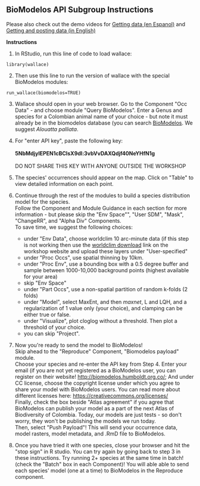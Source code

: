 ## BioModelos API Subgroup Instructions

Please also check out the demo videos for [Getting data (en Espanol)](https://www.youtube.com/watch?v=7-erSCspct8&feature=youtu.be) and [Getting and posting data (in English)](https://youtu.be/E-2fgqa-Epk)<br>

**Instructions**<br>
1. In RStudio, run this line of code to load wallace:<br>
```{r}
library(wallace)
```
2. Then use this line to run the version of wallace with the special BioModelos modules:
```{r}
run_wallace(biomodelos=TRUE)
```
3.  Wallace should open in your web browser. Go to the Component "Occ Data" - and choose module "Query BioModelos".  Enter a  Genus and species for a Colombian animal name of your choice - but note it must already be in the biomodelos database (you can search [BioModelos](http://biomodelos.humboldt.org.co/).  We suggest *Alouatta palliata*.<br>
4. For "enter API key", paste the following key:<br><br>
**5NbMdjylEPEN1cBCIsX9dl:3vbVvDAXQdjf40NeYHfN1g**<br><br>
DO NOT SHARE THIS KEY WITH ANYONE OUTSIDE THE WORKSHOP<br>
5. The species' occurrences should appear on the map. Click on "Table" to view detailed information on each point.<br>
6. Continue through the rest of the modules to build a species distribution model for the species. <br>
Follow the Component and Module Guidance in each section for more information - but please skip the "Env Space"", "User SDM", "Mask", "ChangeRR", and "Alpha Div" Components.<br>
To save time, we suggest the following choices:

    - under "Env Data", choose worldclim 10 arc-minute data (if this step is not working then use the [worldclim download](Data.md) link on the workshop website and upload these layers under "User-specified"  
    - under "Proc Occs", use spatial thinning by 10km.
    - under "Proc Env", use a bounding box with a 0.5 degree buffer and sample between 1000-10,000 background points (highest available for your area)
    - skip "Env Space"
    - under "Part Occs", use a non-spatial partition of random k-folds (2 folds)
    - under "Model", select MaxEnt, and then *maxnet*, L and LQH, and a regularization of 1 value only (your choice), and clamping can be either true or false. 
    - under "Visualize", plot cloglog without a threshold. Then plot a threshold of your choice. 
    - you can skip "Project".

7. Now you're ready to send the model to BioModelos! <br> 
Skip ahead to the "Reproduce" Component, "Biomodelos payload" module.<br>
Choose your species and re-enter the API key from Step 4. Enter your email  (if you are not yet registered as a BioModelos user, you can register on their website! http://biomodelos.humboldt.org.co/; And under CC license, choose the copyright license under which you agree to share your model with BioModelos users. You can read more about different licenses here: https://creativecommons.org/licenses/ <br>
Finally, check the box beside "Atlas agreement" if you agree that BioModelos can publish your model as a part of the next Atlas of Biodiversity of Colombia. Today, our models are just tests - so don't worry, they won't be publishing the models we run today. <br>
Then, select "Push Payload"!  This will send your occurrence data, model rasters, model metadata, and .RmD file to BioModelos.<br>
8. Once you have tried it with one species, close your browser and hit the "stop sign" in R studio. You can try again by going back to step 3 in these instructions. Try running 2+ species at the same time in batch! (check the "Batch" box in each Component)! You will able able to send each species' model (one at a time) to BioModelos in the Reproduce component.

